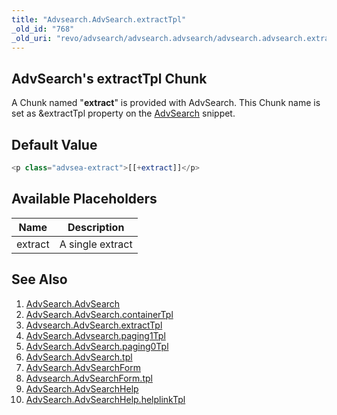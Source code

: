 ```yaml
---
title: "Advsearch.AdvSearch.extractTpl"
_old_id: "768"
_old_uri: "revo/advsearch/advsearch.advsearch/advsearch.advsearch.extracttpl"
---
```


## AdvSearch's extractTpl Chunk

A Chunk named "**extract**" is provided with AdvSearch. This Chunk name is set as &extractTpl property on the [AdvSearch](/extras/revo/advsearch/advsearch.advsearch "AdvSearch.AdvSearch") snippet.

## Default Value

``` php 
<p class="advsea-extract">[[+extract]]</p>
```

## Available Placeholders

| Name | Description |
|------|-------------|
| extract | A single extract |

## See Also

1. [AdvSearch.AdvSearch](/extras/revo/advsearch/advsearch.advsearch)
  1. [AdvSearch.AdvSearch.containerTpl](/extras/revo/advsearch/advsearch.advsearch/advsearch.advsearch.containertpl)
  2. [Advsearch.AdvSearch.extractTpl](/extras/revo/advsearch/advsearch.advsearch/advsearch.advsearch.extracttpl)
  3. [AdvSearch.Advsearch.paging1Tpl](/extras/revo/advsearch/advsearch.advsearch/advsearch.advsearch.paging1tpl)
  4. [AdvSearch.AdvSearch.paging0Tpl](/extras/revo/advsearch/advsearch.advsearch/advsearch.advsearch.paging0tpl)
  5. [AdvSearch.AdvSearch.tpl](/extras/revo/advsearch/advsearch.advsearch/advsearch.advsearch.tpl)
2. [AdvSearch.AdvSearchForm](/extras/revo/advsearch/advsearch.advsearchform)
  1. [Advsearch.AdvSearchForm.tpl](/extras/revo/advsearch/advsearch.advsearchform/advsearch.advsearchform.tpl)
3. [AdvSearch.AdvSearchHelp](/extras/revo/advsearch/advsearch.advsearchhelp)
  1. [AdvSearch.AdvSearchHelp.helplinkTpl](/extras/revo/advsearch/advsearch.advsearchhelp/advsearch.advsearchhelp.helplinktpl)
